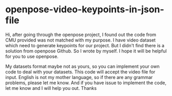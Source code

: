 # openpose-video-keypoints-in-json-file
Hi, after going through the openpose project, I found out the code from CMU provided was not matched with my purpose.
I have video dataset which need to generate keypoints for our project. But I didn't find there is a solution from openpose Github.
So I wrote by myself. I hope it will be helpful for you to use openpose.

My datasets format maybe not as yours, so you can implement your own code to deal with your datasets.
This code will accept the video file for input. 
English is not my mother language, so if there are any grammar problems, please let me know.
And if you have issue to implement the code, let me know and I will help you out. Thanks
